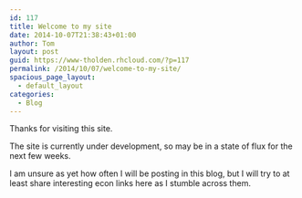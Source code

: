```yaml
---
id: 117
title: Welcome to my site
date: 2014-10-07T21:38:43+01:00
author: Tom
layout: post
guid: https://www-tholden.rhcloud.com/?p=117
permalink: /2014/10/07/welcome-to-my-site/
spacious_page_layout:
  - default_layout
categories:
  - Blog
---
```

<p>Thanks for visiting this site.</p>
<p>The site is currently under development, so may be in a state of flux for the next few weeks.</p>
<p>I am unsure as yet how often I will be posting in this blog, but I will try to at least share interesting econ links here as I stumble across them.</p>